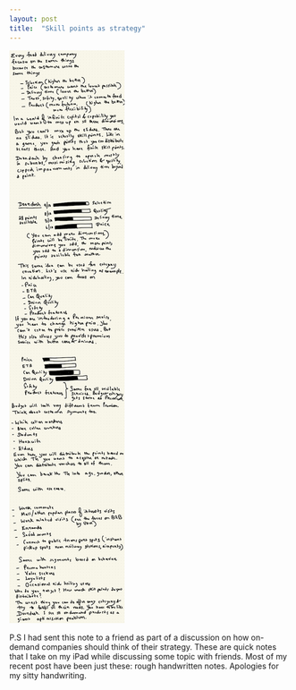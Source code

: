 ```yaml
---
layout: post
title:  "Skill points as strategy"
---
```


![Skill points as strategy](/assets/img/skillpoints.png)

P.S I had sent this note to a friend as part of a discussion on how on-demand companies should think of their strategy. These are quick notes that I take on my iPad while discussing some topic with friends. Most of my recent post have been just these: rough handwritten notes. Apologies for my sitty handwriting. 
